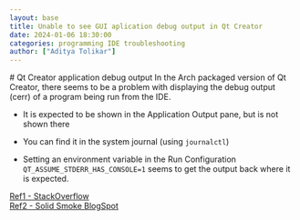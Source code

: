 ```yaml
---
layout: base
title: Unable to see GUI aplication debug output in Qt Creator
date: 2024-01-06 18:30:00
categories: programming IDE troubleshooting
author: ["Aditya Tolikar"]
---
```

<div markdown="1" class="content-tile">
# Qt Creator application debug output
In the Arch packaged version of Qt Creator, there seems to be a problem with displaying the debug output (cerr) of a program being run from the IDE.

- It is expected to be shown in the Application Output pane, but is not shown there
* You can find it in the system journal (using `journalctl`)
- Setting an environment variable in the Run Configuration `QT_ASSUME_STDERR_HAS_CONSOLE=1` seems to get the output back where it is expected.

[Ref1 - StackOverflow](https://stackoverflow.com/a/60960625/7920584)    
[Ref2 - Solid Smoke BlogSpot](https://solidsmoke.blogspot.com/2019/04/qt-enabling-qdebug-messages-and-qt.html?showComment=1585692027299#c2544162969531417530_)

</div>
